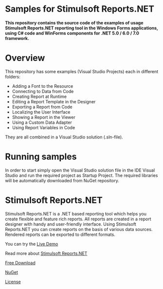 # Samples for Stimulsoft Reports.NET

#### This repository contains the source code of the examples of usage Stimulsoft Reports.NET reporting tool in the Windows Forms applications, using C# code and WinForms components for .NET 5.0 / 6.0 / 7.0 framework.

# Overview
This repository has some examples (Visual Studio Projects) each in different folders:
* Adding a Font to the Resource
* Connecting to Data from Code
* Creating Report at Runtime
* Editing a Report Template in the Designer
* Exporting a Report from Code
* Localizing the User Interface
* Showing a Report in the Viewer
* Using a Custom Data Adapter
* Using Report Variables in Code

They are all combined in a Visual Studio solution (.sln-file).

# Running samples
In order to start simply open the Visual Studio solution file in the IDE Visual Studio and run the required project as Startup Project. The required libraries will be automatically downloaded from NuGet repository.

# Stimulsoft Reports.NET
Stimulsoft Reports.NET is a .NET based reporting tool which helps you create flexible and feature rich reports. All reports are created in a report designer with handy and user-friendly interface. Using Stimulsoft Reports.NET you can create reports on the basis of various data sources. Rendered reports can be exported to different formats.

You can try the [Live Demo](http://demo.stimulsoft.com/#Net)

Read more about [Stimulsoft Reports.NET](https://www.stimulsoft.com/en/products/reports-net)

[Free Download](https://www.stimulsoft.com/en/downloads)

[NuGet](https://www.nuget.org/packages/Stimulsoft.Reports.Net)

[License](LICENSE.md)
